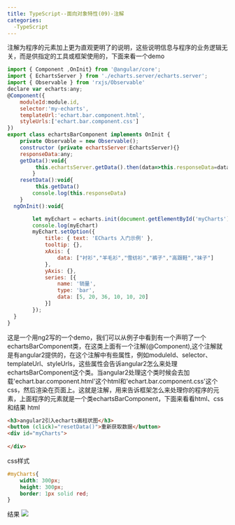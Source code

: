 ```yaml
---
title: TypeScript--面向对象特性(09)-注解
categories:
  -TypeScript
---
```

注解为程序的元素加上更为直观更明了的说明，这些说明信息与程序的业务逻辑无关，而是供指定的工具或框架使用的，下面来看一个demo
```javascript
import { Component ,OnInit} from '@angular/core';
import { EchartsServer } from './echarts.server/echarts.server';
import { Observable } from 'rxjs/Observable'
declare var echarts:any;
@Component({
	moduleId:module.id,
	selector:'my-echarts',
	templateUrl:'echart.bar.component.html',
	styleUrls:['echart.bar.component.css']
})
export class echartsBarComponent implements OnInit {
	private Observable = new Observable();
	constructor (private echartsServer:EchartsServer){}
	responseData:any;
	getData():void{
		 this.echartsServer.getData().then(data=>this.responseData=data)
		}
	resetData():void{
		 this.getData()
  		console.log(this.responseData)
	}
  ngOnInit():void{

  		let myEchart = echarts.init(document.getElementById('myCharts'))
  		console.log(myEchart)
  		myEchart.setOption({
		    title: { text: 'ECharts 入门示例' },
		    tooltip: {},
		    xAxis: {
		        data: ["衬衫","羊毛衫","雪纺衫","裤子","高跟鞋","袜子"]
		    },
		    yAxis: {},
		    series: [{
		        name: '销量',
		        type: 'bar',
		        data: [5, 20, 36, 10, 10, 20]
		    }]
		});
  }
}
```
这是一个用ng2写的一个demo，我们可以从例子中看到有一个声明了一个echartsBarComponent类，在这类上面有一个注解(@Component),这个注解就是有angular2提供的，在这个注解中有些属性，例如moduleId、selector、templateUrl、styleUrls，这些属性会告诉angular2怎么来处理echartsBarComponent这个类。当angular2处理这个类时候会去加载'echart.bar.component.html'这个html和'echart.bar.component.css'这个css，然后渲染在页面上。这就是注解，用来告诉框架怎么来处理你的程序的元素，上面程序的元素就是一个类echartsBarComponent，下面来看看html、css和结果
html
```html
<h3>angular2引入echarts画柱状图</h3>
<button (click)="resetData()">重新获取数据</button>
<div id="myCharts">
	
</div>
```
css样式
```css
#myCharts{
	width: 300px;
	height: 300px;
	border: 1px solid red;
}
```
结果
![](/img/09/01.png)